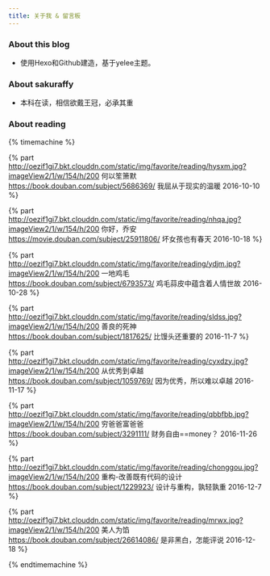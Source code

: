 ```yaml
---
title: 关于我 & 留言板
---
```


### About this blog

- 使用Hexo和Github建造，基于yelee主题。


### About sakuraffy

- 本科在读，相信欲戴王冠，必承其重

### About reading

{% timemachine %}

{% part http://oezif1gi7.bkt.clouddn.com/static/img/favorite/reading/hysxm.jpg?imageView2/1/w/154/h/200 何以笙箫默 https://book.douban.com/subject/5686369/  我屈从于现实的温暖 2016-10-10 %}

{% part http://oezif1gi7.bkt.clouddn.com/static/img/favorite/reading/nhqa.jpg?imageView2/1/w/154/h/200 你好，乔安 https://movie.douban.com/subject/25911806/ 坏女孩也有春天 2016-10-18 %}

{% part http://oezif1gi7.bkt.clouddn.com/static/img/favorite/reading/ydjm.jpg?imageView2/1/w/154/h/200 一地鸡毛 https://book.douban.com/subject/6793573/ 鸡毛蒜皮中蕴含着人情世故 2016-10-28 %}

{% part http://oezif1gi7.bkt.clouddn.com/static/img/favorite/reading/sldss.jpg?imageView2/1/w/154/h/200 善良的死神 https://book.douban.com/subject/1817625/ 比馒头还重要的 2016-11-7 %}

{% part http://oezif1gi7.bkt.clouddn.com/static/img/favorite/reading/cyxdzy.jpg?imageView2/1/w/154/h/200 从优秀到卓越 https://book.douban.com/subject/1059769/  因为优秀，所以难以卓越 2016-11-17 %}

{% part http://oezif1gi7.bkt.clouddn.com/static/img/favorite/reading/qbbfbb.jpg?imageView2/1/w/154/h/200 穷爸爸富爸爸 https://book.douban.com/subject/3291111/ 财务自由==money？ 2016-11-26 %}

{% part http://oezif1gi7.bkt.clouddn.com/static/img/favorite/reading/chonggou.jpg?imageView2/1/w/154/h/200 重构-改善既有代码的设计 https://book.douban.com/subject/1229923/ 设计与重构，孰轻孰重 2016-12-7 %}

{% part http://oezif1gi7.bkt.clouddn.com/static/img/favorite/reading/mrwx.jpg?imageView2/1/w/154/h/200 美人为馅 https://book.douban.com/subject/26614086/ 是非黑白，怎能评说 2016-12-18 %}

{% endtimemachine %}


